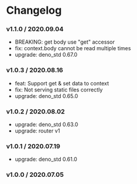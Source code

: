 # Changelog

### v1.1.0 / 2020.09.04

- BREAKING: get body use "get" accessor
- fix: context.body cannot be read multiple times
- upgrade: deno_std 0.67.0

### v1.0.3 / 2020.08.16

- feat: Support get & set data to context
- fix: Not serving static files correctly
- upgrade: deno_std 0.65.0

### v1.0.2 / 2020.08.02

- upgrade: deno_std 0.63.0
- upgrade: router v1

### v1.0.1 / 2020.07.19

- upgrade: deno_std 0.61.0

### v1.0.0 / 2020.07.05
